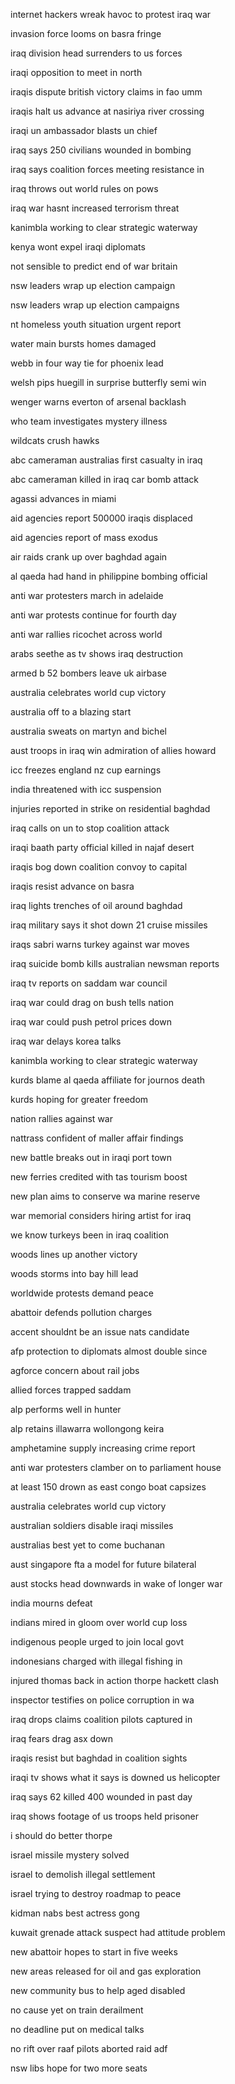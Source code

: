 internet hackers wreak havoc to protest iraq war

invasion force looms on basra fringe

iraq division head surrenders to us forces

iraqi opposition to meet in north

iraqis dispute british victory claims in fao umm

iraqis halt us advance at nasiriya river crossing

iraqi un ambassador blasts un chief

iraq says 250 civilians wounded in bombing

iraq says coalition forces meeting resistance in

iraq throws out world rules on pows

iraq war hasnt increased terrorism threat

kanimbla working to clear strategic waterway

kenya wont expel iraqi diplomats

not sensible to predict end of war britain

nsw leaders wrap up election campaign

nsw leaders wrap up election campaigns

nt homeless youth situation urgent report

water main bursts homes damaged

webb in four way tie for phoenix lead

welsh pips huegill in surprise butterfly semi win

wenger warns everton of arsenal backlash

who team investigates mystery illness

wildcats crush hawks

abc cameraman australias first casualty in iraq

abc cameraman killed in iraq car bomb attack

agassi advances in miami

aid agencies report 500000 iraqis displaced

aid agencies report of mass exodus

air raids crank up over baghdad again

al qaeda had hand in philippine bombing official

anti war protesters march in adelaide

anti war protests continue for fourth day

anti war rallies ricochet across world

arabs seethe as tv shows iraq destruction

armed b 52 bombers leave uk airbase

australia celebrates world cup victory

australia off to a blazing start

australia sweats on martyn and bichel

aust troops in iraq win admiration of allies howard

icc freezes england nz cup earnings

india threatened with icc suspension

injuries reported in strike on residential baghdad

iraq calls on un to stop coalition attack

iraqi baath party official killed in najaf desert

iraqis bog down coalition convoy to capital

iraqis resist advance on basra

iraq lights trenches of oil around baghdad

iraq military says it shot down 21 cruise missiles

iraqs sabri warns turkey against war moves

iraq suicide bomb kills australian newsman reports

iraq tv reports on saddam war council

iraq war could drag on bush tells nation

iraq war could push petrol prices down

iraq war delays korea talks

kanimbla working to clear strategic waterway

kurds blame al qaeda affiliate for journos death

kurds hoping for greater freedom

nation rallies against war

nattrass confident of maller affair findings

new battle breaks out in iraqi port town

new ferries credited with tas tourism boost

new plan aims to conserve wa marine reserve

war memorial considers hiring artist for iraq

we know turkeys been in iraq coalition

woods lines up another victory

woods storms into bay hill lead

worldwide protests demand peace

abattoir defends pollution charges

accent shouldnt be an issue nats candidate

afp protection to diplomats almost double since

agforce concern about rail jobs

allied forces trapped saddam

alp performs well in hunter

alp retains illawarra wollongong keira

amphetamine supply increasing crime report

anti war protesters clamber on to parliament house

at least 150 drown as east congo boat capsizes

australia celebrates world cup victory

australian soldiers disable iraqi missiles

australias best yet to come buchanan

aust singapore fta a model for future bilateral

aust stocks head downwards in wake of longer war

india mourns defeat

indians mired in gloom over world cup loss

indigenous people urged to join local govt

indonesians charged with illegal fishing in

injured thomas back in action thorpe hackett clash

inspector testifies on police corruption in wa

iraq drops claims coalition pilots captured in

iraq fears drag asx down

iraqis resist but baghdad in coalition sights

iraqi tv shows what it says is downed us helicopter

iraq says 62 killed 400 wounded in past day

iraq shows footage of us troops held prisoner

i should do better thorpe

israel missile mystery solved

israel to demolish illegal settlement

israel trying to destroy roadmap to peace

kidman nabs best actress gong

kuwait grenade attack suspect had attitude problem

new abattoir hopes to start in five weeks

new areas released for oil and gas exploration

new community bus to help aged disabled

no cause yet on train derailment

no deadline put on medical talks

no rift over raaf pilots aborted raid adf

nsw libs hope for two more seats


